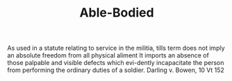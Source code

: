 ---
title: Able-Bodied
permalink: "/definitions/able-bodied.html"
body: As used in a statute relating to service in the militia, tills term does not
  imply an absolute freedom from all physical aliment It imports an absence of those
  palpable and visible defects which evi-dently incapacitate the person from performing
  the ordinary duties of a soldier. Darling v. Bowen, 10 Vt 152
published_at: '2018-07-07'
layout: post
---